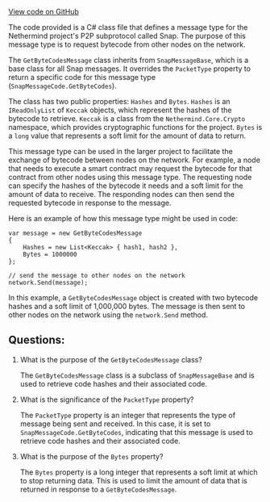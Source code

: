 [View code on GitHub](https://github.com/NethermindEth/nethermind/src/Nethermind/Nethermind.Network/P2P/Subprotocols/Snap/Messages/GetByteCodesMessage.cs)

The code provided is a C# class file that defines a message type for the Nethermind project's P2P subprotocol called Snap. The purpose of this message type is to request bytecode from other nodes on the network. 

The `GetByteCodesMessage` class inherits from `SnapMessageBase`, which is a base class for all Snap messages. It overrides the `PacketType` property to return a specific code for this message type (`SnapMessageCode.GetByteCodes`). 

The class has two public properties: `Hashes` and `Bytes`. `Hashes` is an `IReadOnlyList` of `Keccak` objects, which represent the hashes of the bytecode to retrieve. `Keccak` is a class from the `Nethermind.Core.Crypto` namespace, which provides cryptographic functions for the project. `Bytes` is a `long` value that represents a soft limit for the amount of data to return. 

This message type can be used in the larger project to facilitate the exchange of bytecode between nodes on the network. For example, a node that needs to execute a smart contract may request the bytecode for that contract from other nodes using this message type. The requesting node can specify the hashes of the bytecode it needs and a soft limit for the amount of data to receive. The responding nodes can then send the requested bytecode in response to the message. 

Here is an example of how this message type might be used in code:

```
var message = new GetByteCodesMessage
{
    Hashes = new List<Keccak> { hash1, hash2 },
    Bytes = 1000000
};

// send the message to other nodes on the network
network.Send(message);
```

In this example, a `GetByteCodesMessage` object is created with two bytecode hashes and a soft limit of 1,000,000 bytes. The message is then sent to other nodes on the network using the `network.Send` method.
## Questions: 
 1. What is the purpose of the `GetByteCodesMessage` class?
    
    The `GetByteCodesMessage` class is a subclass of `SnapMessageBase` and is used to retrieve code hashes and their associated code.

2. What is the significance of the `PacketType` property?
    
    The `PacketType` property is an integer that represents the type of message being sent and received. In this case, it is set to `SnapMessageCode.GetByteCodes`, indicating that this message is used to retrieve code hashes and their associated code.

3. What is the purpose of the `Bytes` property?
    
    The `Bytes` property is a long integer that represents a soft limit at which to stop returning data. This is used to limit the amount of data that is returned in response to a `GetByteCodesMessage`.